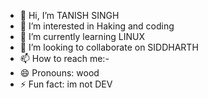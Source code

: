 - 👋 Hi, I’m TANISH SINGH 
- 👀 I’m interested in Haking and coding 
- 🌱 I’m currently learning LINUX 
- 💞️ I’m looking to collaborate on SIDDHARTH 
- 📫 How to reach me:- 
- 😄 Pronouns: wood
- ⚡ Fun fact: im not DEV

<!---
WOOD6563/WOOD6563 is a ✨ special ✨ repository because its `README.md` (this file) appears on your GitHub profile.
You can click the Preview link to take a look at your changes.
--->
